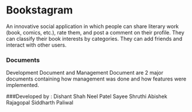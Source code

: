 # Bookstagram
An innovative social application in which people can share literary work (book, comics, etc.), rate them, and post a comment on their profile. They can classify their book interests by categories. They can add friends and interact with other users. 

### Documents
Development Document and Management Document are 2 major documents containing how management was done and how features were implemented. 

###Developed by : 
Dishant Shah
Neel Patel
Sayee Shruthi
Abishek Rajagopal
Siddharth Paliwal
